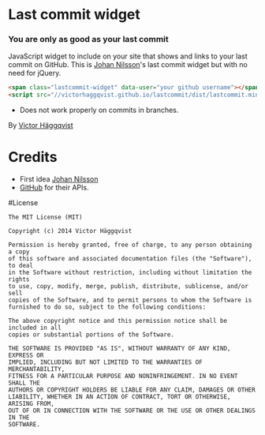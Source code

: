 # Last commit widget
### You are only as good as your last commit

JavaScript widget to include on your site that shows and links to your last commit on GitHub.
This is [Johan Nilsson](https://github.com/johannilsson/lastcommit)'s last commit widget but with no need for jQuery.

``` html
<span class="lastcommit-widget" data-user="your github username"></span>
<script src="//victorhaggqvist.github.io/lastcommit/dist/lastcommit.min.js"></script>
```

* Does not work properly on commits in branches.

By [Victor Häggqvist](http://victorhaggqvist.com)

# Credits

- First idea [Johan Nilsson](http://markupartist.com)
- [GitHub](http://github.com) for their APIs.

#License
```
The MIT License (MIT)

Copyright (c) 2014 Victor Häggqvist

Permission is hereby granted, free of charge, to any person obtaining a copy
of this software and associated documentation files (the "Software"), to deal
in the Software without restriction, including without limitation the rights
to use, copy, modify, merge, publish, distribute, sublicense, and/or sell
copies of the Software, and to permit persons to whom the Software is
furnished to do so, subject to the following conditions:

The above copyright notice and this permission notice shall be included in all
copies or substantial portions of the Software.

THE SOFTWARE IS PROVIDED "AS IS", WITHOUT WARRANTY OF ANY KIND, EXPRESS OR
IMPLIED, INCLUDING BUT NOT LIMITED TO THE WARRANTIES OF MERCHANTABILITY,
FITNESS FOR A PARTICULAR PURPOSE AND NONINFRINGEMENT. IN NO EVENT SHALL THE
AUTHORS OR COPYRIGHT HOLDERS BE LIABLE FOR ANY CLAIM, DAMAGES OR OTHER
LIABILITY, WHETHER IN AN ACTION OF CONTRACT, TORT OR OTHERWISE, ARISING FROM,
OUT OF OR IN CONNECTION WITH THE SOFTWARE OR THE USE OR OTHER DEALINGS IN THE
SOFTWARE.
```
